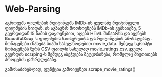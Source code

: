 # Web-Parsing

აგროვებს ფილმების რეიტინგებს IMDb-ის ყველაზე რეიტინგული ფილმების სიიდან. 
ის აგზავნის მოთხოვნებს IMDb-ის ვებსაიტზე, 5 გვერდიდან 15 წამის დაყოვნებით, იღებს HTML შინაარსს და იყენებს BeautifulSoup-ს ფილმების სათაურებისა და რეიტინგების ამოსაღებად. 
მონაცემები ინახება სიაში სახელწოდებით movie_data. 
შემდეგ სკრიპტი მონაცემებს წერს CSV ფაილში სახელად movie_ratings.csv. ყველა გვერდის scraping-ს შემდეგ იბეჭდება შეტყობინება, რომელიც მიუთითებს პროცესის დასრულებაზე.

გამოსაძახებლად, ფუნქცია გამოიყენეთ scrape_movie_ratings()

